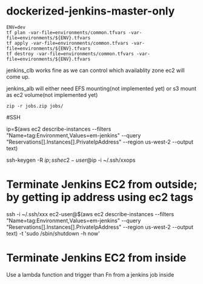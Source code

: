# dockerized-jenkins-master-only

    ENV=dev
    tf plan -var-file=environments/common.tfvars -var-file=environments/${ENV}.tfvars
    tf apply -var-file=environments/common.tfvars -var-file=environments/${ENV}.tfvars
    tf destroy -var-file=environments/common.tfvars -var-file=environments/${ENV}.tfvars

jenkins_clb works fine as we can control which availablity zone ec2 will come up.

jenkins_alb will either need EFS mounting(not implemented yet) or s3 mount as ec2 volume(not implemented yet)


    zip -r jobs.zip jobs/
    

#SSH

ip=$(aws ec2 describe-instances --filters "Name=tag:Environment,Values=em-jenkins" --query "Reservations[].Instances[].PrivateIpAddress" --region us-west-2 --output text)

ssh-keygen -R $ip;ssh ec2-user@$ip -i ~/.ssh/xxops


# Terminate Jenkins EC2 from outside; by getting ip address using ec2 tags

ssh -i ~/.ssh/xxx ec2-user@$(aws ec2 describe-instances --filters "Name=tag:Environment,Values=em-jenkins" --query "Reservations[].Instances[].PrivateIpAddress" --region us-west-2 --output text)
 -t 'sudo /sbin/shutdown -h now'
 
 
# Terminate Jenkins EC2 from inside

Use a lambda function and trigger than Fn from a jenkins job inside

    
    